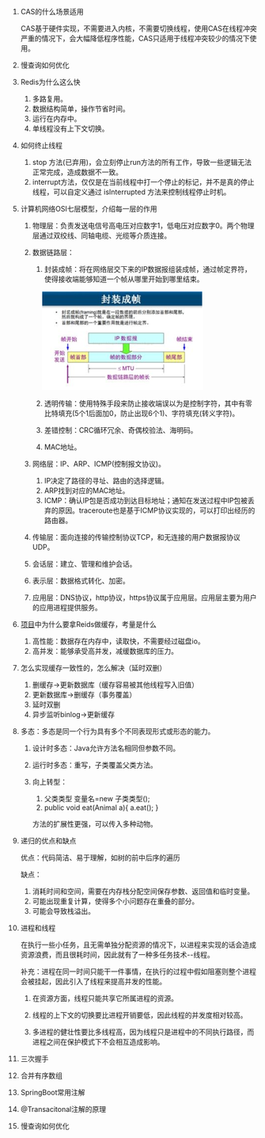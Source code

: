 1. CAS的什么场景适用

   CAS基于硬件实现，不需要进入内核，不需要切换线程，使用CAS在线程冲突严重的情况下，会大幅降低程序性能，CAS只适用于线程冲突较少的情况下使用。

2. 慢查询如何优化

3. Redis为什么这么快

   1. 多路复用。
   2. 数据结构简单，操作节省时间。
   3. 运行在内存中。
   4. 单线程没有上下文切换。

4. 如何终止线程

   1. stop 方法(已弃用)，会立刻停止run方法的所有工作，导致一些逻辑无法正常完成，造成数据不一致。
   2. interrupt方法，仅仅是在当前线程中打一个停止的标记，并不是真的停止线程，可以自定义通过 isInterrupted 方法来控制线程停止时机。

5. 计算机网络OSI七层模型，介绍每一层的作用 

   1. 物理层：负责发送电信号高电压对应数字1，低电压对应数字0。两个物理层通过双绞线、同轴电缆、光缆等介质连接。

   2. 数据链路层：

      1. 封装成帧：将在网络层交下来的IP数据报组装成帧，通过帧定界符，使得接收端能够知道一个帧从哪里开始到哪里结束。

         <img src="https://raw.githubusercontent.com/jjames567/picture/main/image-20210911201948175.png" alt="image-20210911201948175" style="zoom: 50%; margin-left:-10px" />

      2. 透明传输：使用特殊手段来防止接收端误以为是控制字符，其中有零比特填充(5个1后面加0，防止出现6个1)、字符填充(转义字符)。

      3. 差错控制：CRC循环冗余、奇偶校验法、海明码。

      4. MAC地址。

   3. 网络层：IP、ARP、ICMP(控制报文协议)。
      1. IP决定了路径的寻址、路由的选择逻辑。
      2. ARP找到对应的MAC地址。
      3. ICMP：确认IP包是否成功到达目标地址；通知在发送过程中IP包被丢弃的原因。traceroute也是基于ICMP协议实现的，可以打印出经历的路由器。
   4. 传输层：面向连接的传输控制协议TCP，和无连接的用户数据报协议UDP。
   5. 会话层：建立、管理和维护会话。
   6. 表示层：数据格式转化、加密。
   7. 应用层：DNS协议，http协议，https协议属于应用层。应用层主要为用户的应用进程提供服务。

6. [项目](https://www.nowcoder.com/jump/super-jump/word?word=项目)中为什么要拿Reids做缓存，考量是什么

   1. 高性能：数据存在内存中，读取快，不需要经过磁盘io。
   2. 高并发：能够承受高并发，减缓数据库的压力。

7. 怎么实现缓存一致性的，怎么解决（延时双删）

   1. 删缓存->更新数据库（缓存容易被其他线程写入旧值）
   2. 更新数据库->删缓存（事务覆盖）
   3. 延时双删
   4. 异步监听binlog->更新缓存

8. 多态：多态是同一个行为具有多个不同表现形式或形态的能力。

   1. 设计时多态：Java允许方法名相同但参数不同。

   2. 运行时多态：重写，子类覆盖父类方法。

   3. 向上转型：

      1. 父类类型 变量名=new 子类类型();
      2. public void eat(Animal a){
             a.eat();
         }

      方法的扩展性更强，可以传入多种动物。

9. 递归的优点和缺点

   优点：代码简洁、易于理解，如树的前中后序的遍历

   缺点：

   1. 消耗时间和空间，需要在内存栈分配空间保存参数、返回值和临时变量。
   2. 可能出现重复计算，使得多个小问题存在重叠的部分。
   3. 可能会导致栈溢出。

10. 进程和线程

    在执行一些小任务，且无需单独分配资源的情况下，以进程来实现的话会造成资源浪费，而且很耗时间，因此就有了一种多任务技术--线程。

    补充：进程在同一时间只能干一件事情，在执行的过程中假如阻塞则整个进程会被挂起，因此引入了线程来提高并发的性能。

    1. 在资源方面，线程只能共享它所属进程的资源。

    2. 线程的上下文的切换要比进程开销要低，因此线程的并发度相对较高。
    3. 多进程的健壮性要比多线程高，因为线程只是进程中的不同执行路径，而进程之间在保护模式下不会相互造成影响。

11. 三次握手

12. 合并有序数组

13. SpringBoot常用注解

14. @Transacitonal注解的原理

15. 慢查询如何优化

